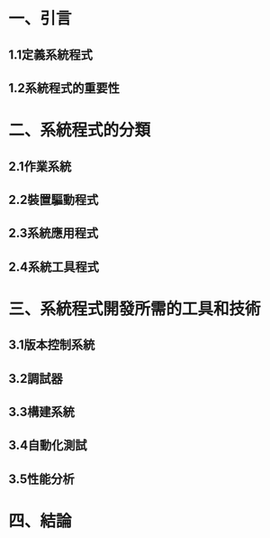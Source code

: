 # 一、引言

## 1.1定義系統程式
## 1.2系統程式的重要性
# 二、系統程式的分類

## 2.1作業系統
## 2.2裝置驅動程式
## 2.3系統應用程式
## 2.4系統工具程式

# 三、系統程式開發所需的工具和技術

## 3.1版本控制系統
## 3.2調試器
## 3.3構建系統
## 3.4自動化測試
## 3.5性能分析

# 四、結論
